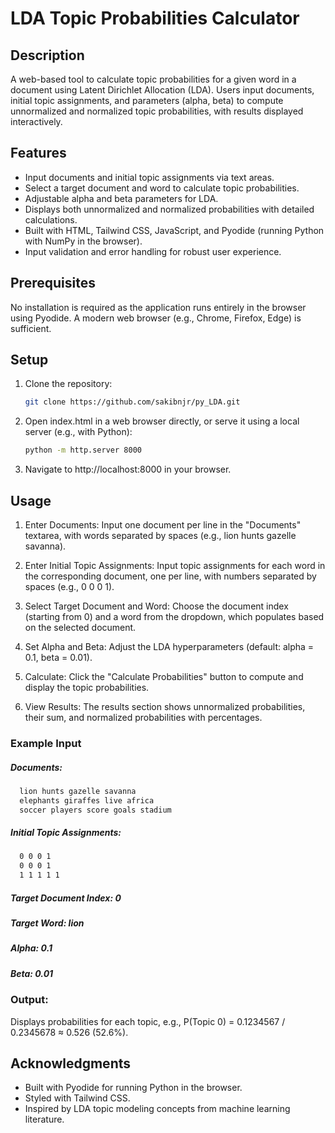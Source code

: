 # LDA Topic Probabilities Calculator

## Description

A web-based tool to calculate topic probabilities for a given word in a document using Latent Dirichlet Allocation (LDA). Users input documents, initial topic assignments, and parameters (alpha, beta) to compute unnormalized and normalized topic probabilities, with results displayed interactively.

## Features

- Input documents and initial topic assignments via text areas.
- Select a target document and word to calculate topic probabilities.
- Adjustable alpha and beta parameters for LDA.
- Displays both unnormalized and normalized probabilities with detailed calculations.
- Built with HTML, Tailwind CSS, JavaScript, and Pyodide (running Python with NumPy in the browser).
- Input validation and error handling for robust user experience.

## Prerequisites

No installation is required as the application runs entirely in the browser using Pyodide. A modern web browser (e.g., Chrome, Firefox, Edge) is sufficient.

## Setup

1. Clone the repository:

   ```bash
   git clone https://github.com/sakibnjr/py_LDA.git
   ```

2. Open index.html in a web browser directly, or serve it using a local server (e.g., with Python):

   ```bash
   python -m http.server 8000
   ```

3. Navigate to http://localhost:8000 in your browser.

## Usage

1. Enter Documents: Input one document per line in the "Documents" textarea, with words separated by spaces (e.g., lion hunts gazelle savanna).

2. Enter Initial Topic Assignments: Input topic assignments for each word in the corresponding document, one per line, with numbers separated by spaces (e.g., 0 0 0 1).

3. Select Target Document and Word: Choose the document index (starting from 0) and a word from the dropdown, which populates based on the selected document.

4. Set Alpha and Beta: Adjust the LDA hyperparameters (default: alpha = 0.1, beta = 0.01).

5. Calculate: Click the "Calculate Probabilities" button to compute and display the topic probabilities.

6. View Results: The results section shows unnormalized probabilities, their sum, and normalized probabilities with percentages.

### Example Input

##### Documents:

```bash
  lion hunts gazelle savanna
  elephants giraffes live africa
  soccer players score goals stadium
```

##### Initial Topic Assignments:

```bash
  0 0 0 1
  0 0 0 1
  1 1 1 1 1
```

##### Target Document Index: 0

##### Target Word: lion

##### Alpha: 0.1

##### Beta: 0.01

### Output:

Displays probabilities for each topic, e.g., P(Topic 0) = 0.1234567 / 0.2345678 ≈ 0.526 (52.6%).

## Acknowledgments

- Built with Pyodide for running Python in the browser.
- Styled with Tailwind CSS.
- Inspired by LDA topic modeling concepts from machine learning literature.

